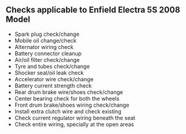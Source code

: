 ## Checks applicable to Enfield Electra 5S 2008 Model
* Spark plug check/change
* Mobile oil change/check
* Alternator wiring check
* Battery connector cleanup
* Air/oil filter check/change
* Tyre and tubes check/change
* Shocker seal/oil leak check
* Accelerator wire check/change
* Battery current strength check
* Rear drum brake wire/shoes check/change
* Center bearing check for both the wheels
* Front drum brake/shoes wiring check/change
* Install extra clutch wire and check existing
* Check current regulator wiring beneath the seat
* Check entire wiring, specially at the open areas